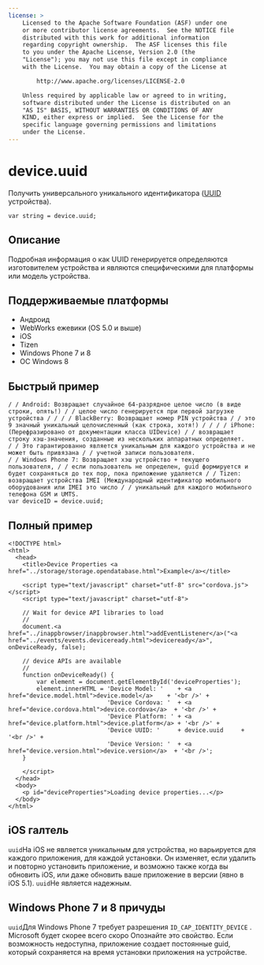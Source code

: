 ```yaml
---
license: >
    Licensed to the Apache Software Foundation (ASF) under one
    or more contributor license agreements.  See the NOTICE file
    distributed with this work for additional information
    regarding copyright ownership.  The ASF licenses this file
    to you under the Apache License, Version 2.0 (the
    "License"); you may not use this file except in compliance
    with the License.  You may obtain a copy of the License at

        http://www.apache.org/licenses/LICENSE-2.0

    Unless required by applicable law or agreed to in writing,
    software distributed under the License is distributed on an
    "AS IS" BASIS, WITHOUT WARRANTIES OR CONDITIONS OF ANY
    KIND, either express or implied.  See the License for the
    specific language governing permissions and limitations
    under the License.
---
```


# device.uuid

Получить универсального уникального идентификатора ([UUID][1] устройства).

 [1]: http://en.wikipedia.org/wiki/Universally_Unique_Identifier

    var string = device.uuid;
    

## Описание

Подробная информация о как UUID генерируется определяются изготовителем устройства и являются специфическими для платформы или модель устройства.

## Поддерживаемые платформы

*   Андроид
*   WebWorks ежевики (OS 5.0 и выше)
*   iOS
*   Tizen
*   Windows Phone 7 и 8
*   ОС Windows 8

## Быстрый пример

    / / Android: Возвращает случайное 64-разрядное целое число (в виде строки, опять!) / / целое число генерируется при первой загрузке устройства / / / / BlackBerry: Возвращает номер PIN устройства / / это 9 значный уникальный целочисленный (как строка, хотя!) / / / / iPhone: (Перефразировано от документации класса UIDevice) / / возвращает строку хэш-значения, созданные из нескольких аппаратных определяет.
    / / Это гарантированно является уникальным для каждого устройства и не может быть привязана / / учетной записи пользователя.
    / / Windows Phone 7: Возвращает хэш устройство + текущего пользователя, / / если пользователь не определен, guid формируется и будет сохраняться до тех пор, пока приложение удаляется / / Tizen: возвращает устройства IMEI (Международный идентификатор мобильного оборудования или IMEI это число / / уникальный для каждого мобильного телефона GSM и UMTS.
    var deviceID = device.uuid;
    

## Полный пример

    <!DOCTYPE html>
    <html>
      <head>
        <title>Device Properties <a href="../storage/storage.opendatabase.html">Example</a></title>
    
        <script type="text/javascript" charset="utf-8" src="cordova.js"></script>
        <script type="text/javascript" charset="utf-8">
    
        // Wait for device API libraries to load
        //
        document.<a href="../inappbrowser/inappbrowser.html">addEventListener</a>("<a href="../events/events.deviceready.html">deviceready</a>", onDeviceReady, false);
    
        // device APIs are available
        //
        function onDeviceReady() {
            var element = document.getElementById('deviceProperties');
            element.innerHTML = 'Device Model: '    + <a href="device.model.html">device.model</a>    + '<br />' +
                                'Device Cordova: '  + <a href="device.cordova.html">device.cordova</a>  + '<br />' +
                                'Device Platform: ' + <a href="device.platform.html">device.platform</a> + '<br />' +
                                'Device UUID: '     + device.uuid     + '<br />' +
                                'Device Version: '  + <a href="device.version.html">device.version</a>  + '<br />';
        }
    
        </script>
      </head>
      <body>
        <p id="deviceProperties">Loading device properties...</p>
      </body>
    </html>
    

## iOS галтель

`uuid`На iOS не является уникальным для устройства, но варьируется для каждого приложения, для каждой установки. Он изменяет, если удалить и повторно установить приложение, и возможно также когда вы обновить iOS, или даже обновить ваше приложение в версии (явно в iOS 5.1). `uuid`Не является надежным.

## Windows Phone 7 и 8 причуды

`uuid`Для Windows Phone 7 требует разрешения `ID_CAP_IDENTITY_DEVICE` . Microsoft будет скорее всего скоро Опознайте это свойство. Если возможность недоступна, приложение создает постоянные guid, который сохраняется на время установки приложения на устройстве.